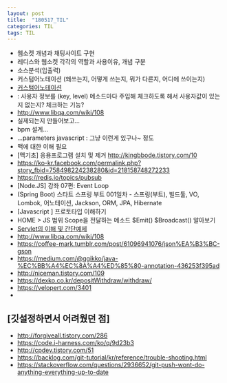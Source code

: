 ```yaml
---
layout: post
title:  "180517_TIL"
categories: TIL
tags: TIL
---
```


- 웹소켓 개념과 채팅사이트 구현
- 레디스와 웹소켓 각각의 역할과 사용이유, 개념 구분
- 소스분석(입출력)
- 커스텀어노테이션 (왜쓰는지, 어떻게 쓰는지, 뭐가 다른지, 어디에 쓰이는지)
- [커스텀어노테이션](https://medium.com/@ggikko/java-%EC%BB%A4%EC%8A%A4%ED%85%80-annotation-436253f395ad)
- : 사용자 정보를 (key, level) 메소드마다 주입해 체크하도록 해서 사용자값이 있는지 없는지? 체크하는 기능?
- http://www.libqa.com/wiki/108
- 실제되는지 만들어보고... 
- bpm 설계...
- ...parameters javascript : 그냥 이런게 있구나~ 정도  
- 맥에 대한 이해 필요
- [맥기초] 응용프로그램 설치 및 제거
http://kingbbode.tistory.com/10
- https://ko-kr.facebook.com/permalink.php?story_fbid=758498224238280&id=218158748272233
- https://redis.io/topics/pubsub
- [Node.JS] 강좌 07편: Event Loop
- (Spring Boot) 스타트 스프링 부트 001일차 - 스프링(부트), 빌드툴, VO, Lombok, 어노테이션, Jackson, ORM, JPA, Hibernate
- [Javascript ] 프로토타입 이해하기
- HOME  >  JS
범위 Scope을 전달하는 메소드 $Emit() $Broadcast() 알아보기
- [Servlet의 이해 및 간단예제](http://wiki.gurubee.net/pages/viewpage.action?pageId=26740202)
- http://www.libqa.com/wiki/108
- https://coffee-mark.tumblr.com/post/61096941076/json%EA%B3%BC-gson
- https://medium.com/@ggikko/java-%EC%BB%A4%EC%8A%A4%ED%85%80-annotation-436253f395ad
- http://niceman.tistory.com/109
- https://dexko.co.kr/depositWithdraw/withdraw/
- https://velopert.com/3401
- 

## [깃설정하면서 어려웠던 점]
- http://forgiveall.tistory.com/286
- https://code.i-harness.com/ko/q/9d23b3
- http://cpdev.tistory.com/51
- https://backlog.com/git-tutorial/kr/reference/trouble-shooting.html
- https://stackoverflow.com/questions/2936652/git-push-wont-do-anything-everything-up-to-date


